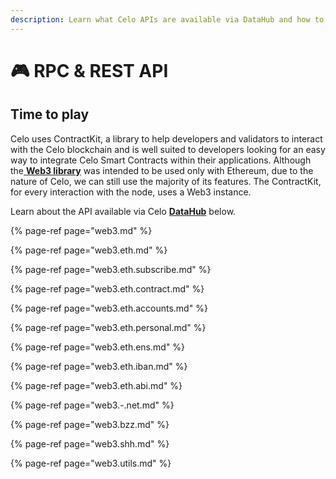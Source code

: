 ```yaml
---
description: Learn what Celo APIs are available via DataHub and how to use them
---
```


# 🎮 RPC & REST API

## Time to play 

Celo uses ContractKit, a library to help developers and validators to interact with the Celo blockchain and is well suited to developers looking for an easy way to integrate Celo Smart Contracts within their applications. Although the[ **Web3 library**](https://web3js.readthedocs.io/) was intended to be used only with Ethereum, due to the nature of Celo, we can still use the majority of its features. The ContractKit, for every interaction with the node, uses a Web3 instance.  


Learn about the API available via Celo [**DataHub**](https://datahub.figment.io/sign_up?service=celo) below.

{% page-ref page="web3.md" %}

{% page-ref page="web3.eth.md" %}

{% page-ref page="web3.eth.subscribe.md" %}

{% page-ref page="web3.eth.contract.md" %}

{% page-ref page="web3.eth.accounts.md" %}

{% page-ref page="web3.eth.personal.md" %}

{% page-ref page="web3.eth.ens.md" %}

{% page-ref page="web3.eth.iban.md" %}

{% page-ref page="web3.eth.abi.md" %}

{% page-ref page="web3.-.net.md" %}

{% page-ref page="web3.bzz.md" %}

{% page-ref page="web3.shh.md" %}

{% page-ref page="web3.utils.md" %}




